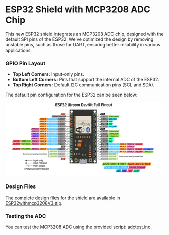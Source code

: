 # ESP32 Shield with MCP3208 ADC Chip

This new ESP32 shield integrates an MCP3208 ADC chip, designed with the default SPI pins of the ESP32. We've optimized the design by removing unstable pins, such as those for UART, ensuring better reliability in various applications.

### GPIO Pin Layout
- **Top Left Corners:** Input-only pins.
- **Bottom Left Corners:** Pins that support the internal ADC of the ESP32.
- **Top Right Corners:** Default I2C communication pins (SCL and SDA).

The default pin configuration for the ESP32 can be seen below:

![ESP32 Pinout](ESP32pinout.png)

### Design Files
The complete design files for the shield are available in [ESP32withmcp3208V3.zip](ESP32withmcp3208V3.zip).

### Testing the ADC
You can test the MCP3208 ADC using the provided script: [adctest.ino](adctest.ino).
